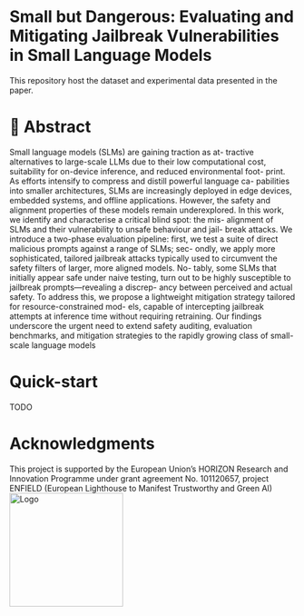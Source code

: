 # Small but Dangerous: Evaluating and Mitigating Jailbreak Vulnerabilities in Small Language Models
This repository host the dataset and experimental data presented in the paper.

# 📖 Abstract

Small language models (SLMs) are gaining traction as at-
tractive alternatives to large-scale LLMs due to their low computational
cost, suitability for on-device inference, and reduced environmental foot-
print. As efforts intensify to compress and distill powerful language ca-
pabilities into smaller architectures, SLMs are increasingly deployed in
edge devices, embedded systems, and offline applications. However, the
safety and alignment properties of these models remain underexplored.
In this work, we identify and characterise a critical blind spot: the mis-
alignment of SLMs and their vulnerability to unsafe behaviour and jail-
break attacks. We introduce a two-phase evaluation pipeline: first, we
test a suite of direct malicious prompts against a range of SLMs; sec-
ondly, we apply more sophisticated, tailored jailbreak attacks typically
used to circumvent the safety filters of larger, more aligned models. No-
tably, some SLMs that initially appear safe under naive testing, turn
out to be highly susceptible to jailbreak prompts—revealing a discrep-
ancy between perceived and actual safety. To address this, we propose
a lightweight mitigation strategy tailored for resource-constrained mod-
els, capable of intercepting jailbreak attempts at inference time without
requiring retraining. Our findings underscore the urgent need to extend
safety auditing, evaluation benchmarks, and mitigation strategies to the
rapidly growing class of small-scale language models

# Quick-start
TODO
# Acknowledgments
This project is supported by the European Union’s HORIZON Research and Innovation Programme under grant agreement No. 101120657, project ENFIELD (European Lighthouse to Manifest Trustworthy and Green AI) <br>
<img src="https://www.enfield-project.eu/sites/default/files/Enfield_logo.png" alt="Logo" width="200">
